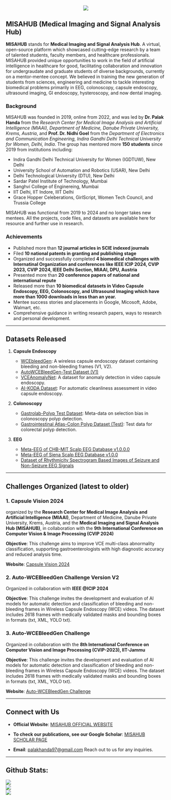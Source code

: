 <h1 align="center">
    <img src="https://readme-typing-svg.herokuapp.com/?font=Righteous&size=35&center=true&vCenter=true&width=500&height=70&duration=4000&lines=Hi+There!+👋;Welcome+To+MISAHUB;" />
</h1>

## MISAHUB (Medical Imaging and Signal Analysis Hub)

**MISAHUB** stands for **Medical Imaging and Signal Analysis Hub**. A virtual, open-source platform which showcased cutting-edge research by a team of talented students, faculty members, and healthcare professionals. MISAHUB provided unique opportunities to work in the field of artificial intelligence in healthcare for good, facilitating collaboration and innovation for undergraudate and graduate students of diverse backgrounds, currently on a mentor-mentee concept. We believed in training the new generation of students from sciences, engineering and medicine to tackle interesting biomedical problems primarily in EEG, colonoscopy, capsule endoscopy, ultrasound imaging, GI endoscopy, hysteroscopy, and now dental imaging. 

### Background
MISAHUB was founded in 2019, online from 2022, and  was led by **Dr. Palak Handa** from the *Research Center for Medical Image Analysis and Artificial Intelligence (MIAAI), Department of Medicine, Danube Private University, Krems, Austria*, and **Prof. Dr. Nidhi Goel** from the *Department of Electronics and Communication Engineering, Indira Gandhi Delhi Technical University for Women, Delhi, India*. The group has mentored more **150 students** since 2019 from institutions including:

- Indira Gandhi Delhi Technical University for Women (IGDTUW), New Delhi
- University School of Automation and Robotics (USAR), New Delhi
- Delhi Technological University (DTU), New Delhi
- Sardar Patel Institute of Technology, Mumbai
- Sanghvi College of Enginereing, Mumbai
- IIT Delhi, IIT Indore, IIIT Delhi
- Grace Hopper Celeberations, GirlScript, Women Tech Council, and Trussia College

MISAHUB was functional from 2019 to 2024 and no longer takes new mentees. All the projects, code files, and datasets are available here for resource and further use in research. 

### Achievements
- Published more than **12 journal articles in SCIE indexed journals**
- Filed **10 national patents in granting and publishing stage**
- Organized and successfully completed **4 biomedical challenges with Internatinal Organization and conferences like IEEE ICIP 2024, CVIP 2023, CVIP 2024, IEEE Delhi Section, MIAAI, DPU, Austria**
- Presented more than **20 conference papers of national and international repute**
- Released more than **10 biomedical datasets in Video Capsule Endoscopy, EEG, Colonoscopy, and Ultrasound Imaging which have more than 1000 downloads in less than an year.**
- Mentee success stories and placements in Google, Micosoft, Adobe, Walmart, etc.
- Comprehensive guidance in writing research papers, ways to research and personal development.

---

## Datasets Released

1. **Capsule Endoscopy**
   - [WCEbleedGen](https://zenodo.org/records/7548320): A wireless capsule endoscopy dataset containing bleeding and non-bleeding frames (V1, V2).
   - [AutoWCEBleedGen-Test Dataset (V1)](https://zenodo.org/records/10124589)
   - [VCEAnomalyNet](https://zenodo.org/records/10909126): A dataset for anomaly detection in video capsule endoscopy.
   - [AI-KODA Dataset](https://figshare.com/articles/dataset/AI-KODA_Dataset_An_AI-Image_Dataset_for_Automatic_Assessment_of_Cleanliness_in_Video_Capsule_Endoscopy_as_per_Korea-Canada_Scores/25807915): For automatic cleanliness assessment in video capsule endoscopy.

2. **Colonoscopy**
   - [Gastrolab-Polyp Test Dataset](https://zenodo.org/records/7874340): Meta-data on selection bias in colonoscopy polyp detection.
   - [Gastrointestinal Atlas-Colon Polyp Dataset (Test)](https://zenodo.org/records/10097701): Test data for colorectal polyp detection.

3. **EEG**
   - [Meta-EEG of CHB-MIT Scalp EEG Database v1.0.0.0](https://zenodo.org/record/6062372#.ZEp6jXZBzIU)
   - [Meta-EEG of Siena Scalp EEG Database v1.0.0](https://zenodo.org/record/6061290#.ZEp6i3ZBzIW)
   - [Dataset of Rhythmicity Spectrogram Based Images of Seizure and Non-Seizure EEG Signals](https://zenodo.org/record/6055011#.ZEp6i3ZBzIX)

---

## Challenges Organized (latest to older)

### 1. Capsule Vision 2024
organized by the **Research Center for Medical Image Analysis and Artificial Intelligence (MIAAI)**, Department of Medicine, Danube Private University, Krems, Austria, and the **Medical Imaging and Signal Analysis Hub (MISAHUB)**, in collaboration with the **9th International Conference on Computer Vision & Image Processing (CVIP 2024)**

**Objective**: This challenge aims to improve VCE multi-class abnormality classification, supporting gastroenterologists with high diagnostic accuracy and reduced analysis time.

**Website**: [Capsule Vision 2024](https://cvip-2024.vercel.app/challenge)

### 2. Auto-WCEBleedGen Challenge Version V2
Organized in collaboration with **IEEE @ICIP 2024**

**Objective**: This challenge invites the development and evaluation of AI models for automatic detection and classification of bleeding and non-bleeding frames in Wireless Capsule Endoscopy (WCE) videos. The dataset includes 2618 frames with medically validated masks and bounding boxes in formats (txt, XML, YOLO txt).

### 3. Auto-WCEBleedGen Challenge
Organized in collaboration with the **8th International Conference on Computer Vision and Image Processing (CVIP-2023), IIT-Jammu**

**Objective**: This challenge invites the development and evaluation of AI models for automatic detection and classification of bleeding and non-bleeding frames in Wireless Capsule Endoscopy (WCE) videos. The dataset includes 2618 frames with medically validated masks and bounding boxes in formats (txt, XML, YOLO txt).

**Website**: [Auto-WCEBleedGen Challenge](https://unstop.com/hackathons/auto-wcebleedgen-challenge-misahub-758057)

---

## Connect with Us

- **Official Website**: [MISAHUB OFFICIAL WEBSITE](https://misahub2023.github.io)
  
- **To check our publications, see our Google Scholar**: [MISAHUB SCHOLAR PAGE](https://scholar.google.com/citations?user=mvDYiX0AAAAJ&hl=en)

- **Email**: [palakhanda97@gmail.com](palakhanda97@gmail.com) Reach out to us for any inquiries.

---
## Github Stats:
![](https://github-readme-stats.vercel.app/api?username=misahub2023&theme=dark&hide_border=false&include_all_commits=false&count_private=false)<br/>
![](https://github-readme-streak-stats.herokuapp.com/?user=misahub2023&theme=dark&hide_border=false)<br/>
![](https://github-readme-stats.vercel.app/api/top-langs/?username=misahub2023&theme=dark&hide_border=false&include_all_commits=false&count_private=false&layout=compact)
